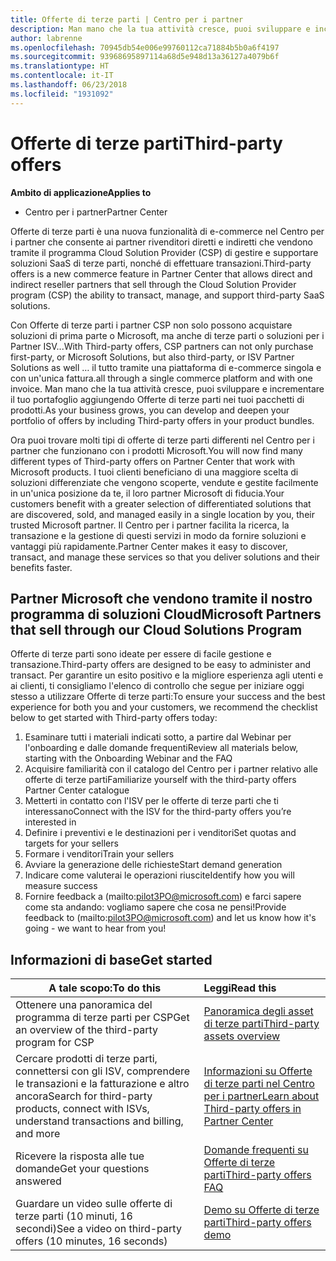 ```yaml
---
title: Offerte di terze parti | Centro per i partner
description: Man mano che la tua attività cresce, puoi sviluppare e incrementare il tuo portafoglio aggiungendo offerte di terze parti nei tuoi pacchetti di prodotti.
author: labrenne
ms.openlocfilehash: 70945db54e006e99760112ca71884b5b0a6f4197
ms.sourcegitcommit: 93968695897114a68d5e948d13a36127a4079b6f
ms.translationtype: HT
ms.contentlocale: it-IT
ms.lasthandoff: 06/23/2018
ms.locfileid: "1931092"
---
```

# <a name="third-party-offers"></a><span data-ttu-id="40d53-103">Offerte di terze parti</span><span class="sxs-lookup"><span data-stu-id="40d53-103">Third-party offers</span></span> 

**<span data-ttu-id="40d53-104">Ambito di applicazione</span><span class="sxs-lookup"><span data-stu-id="40d53-104">Applies to</span></span>**

- <span data-ttu-id="40d53-105">Centro per i partner</span><span class="sxs-lookup"><span data-stu-id="40d53-105">Partner Center</span></span>

<span data-ttu-id="40d53-106">Offerte di terze parti è una nuova funzionalità di e-commerce nel Centro per i partner che consente ai partner rivenditori diretti e indiretti che vendono tramite il programma Cloud Solution Provider (CSP) di gestire e supportare soluzioni SaaS di terze parti, nonché di effettuare transazioni.</span><span class="sxs-lookup"><span data-stu-id="40d53-106">Third-party offers is a new commerce feature in Partner Center that allows direct and indirect reseller partners that sell through the Cloud Solution Provider program (CSP) the ability to transact, manage, and support third-party SaaS solutions.</span></span>  

<span data-ttu-id="40d53-107">Con Offerte di terze parti i partner CSP non solo possono acquistare soluzioni di prima parte o Microsoft, ma anche di terze parti o soluzioni per i Partner ISV...</span><span class="sxs-lookup"><span data-stu-id="40d53-107">With Third-party offers, CSP partners can not only purchase first-party, or Microsoft Solutions, but also third-party, or ISV Partner Solutions as well …</span></span> <span data-ttu-id="40d53-108">il tutto tramite una piattaforma di e-commerce singola e con un'unica fattura.</span><span class="sxs-lookup"><span data-stu-id="40d53-108">all through a single commerce platform and with one invoice.</span></span>  <span data-ttu-id="40d53-109">Man mano che la tua attività cresce, puoi sviluppare e incrementare il tuo portafoglio aggiungendo Offerte di terze parti nei tuoi pacchetti di prodotti.</span><span class="sxs-lookup"><span data-stu-id="40d53-109">As your business grows, you can develop and deepen your portfolio of offers by including Third-party offers in your product bundles.</span></span> 

<span data-ttu-id="40d53-110">Ora puoi trovare molti tipi di offerte di terze parti differenti nel Centro per i partner che funzionano con i prodotti Microsoft.</span><span class="sxs-lookup"><span data-stu-id="40d53-110">You will now find many different types of Third-party offers on Partner Center that work with Microsoft products.</span></span> <span data-ttu-id="40d53-111">I tuoi clienti beneficiano di una maggiore scelta di soluzioni differenziate che vengono scoperte, vendute e gestite facilmente in un'unica posizione da te, il loro partner Microsoft di fiducia.</span><span class="sxs-lookup"><span data-stu-id="40d53-111">Your customers benefit with a greater selection of differentiated solutions that are discovered, sold, and managed easily in a single location by you, their trusted Microsoft partner.</span></span> <span data-ttu-id="40d53-112">Il Centro per i partner facilita la ricerca, la transazione e la gestione di questi servizi in modo da fornire soluzioni e vantaggi più rapidamente.</span><span class="sxs-lookup"><span data-stu-id="40d53-112">Partner Center makes it easy to discover, transact, and manage these services so that you deliver solutions and their benefits faster.</span></span>

## <a name="microsoft-partners-that-sell-through-our-cloud-solutions-program"></a><span data-ttu-id="40d53-113">Partner Microsoft che vendono tramite il nostro programma di soluzioni Cloud</span><span class="sxs-lookup"><span data-stu-id="40d53-113">Microsoft Partners that sell through our Cloud Solutions Program</span></span>

<span data-ttu-id="40d53-114">Offerte di terze parti sono ideate per essere di facile gestione e transazione.</span><span class="sxs-lookup"><span data-stu-id="40d53-114">Third-party offers are designed to be easy to administer and transact.</span></span>  <span data-ttu-id="40d53-115">Per garantire un esito positivo e la migliore esperienza agli utenti e ai clienti, ti consigliamo l'elenco di controllo che segue per iniziare oggi stesso a utilizzare Offerte di terze parti:</span><span class="sxs-lookup"><span data-stu-id="40d53-115">To ensure your success and the best experience for both you and your customers, we recommend the checklist below to get started with Third-party offers today:</span></span>

1. <span data-ttu-id="40d53-116">Esaminare tutti i materiali indicati sotto, a partire dal Webinar per l'onboarding e dalle domande frequenti</span><span class="sxs-lookup"><span data-stu-id="40d53-116">Review all materials below, starting with the Onboarding Webinar and the FAQ</span></span>
2. <span data-ttu-id="40d53-117">Acquisire familiarità con il catalogo del Centro per i partner relativo alle offerte di terze parti</span><span class="sxs-lookup"><span data-stu-id="40d53-117">Familiarize yourself with the third-party offers Partner Center catalogue</span></span>
3. <span data-ttu-id="40d53-118">Metterti in contatto con l'ISV per le offerte di terze parti che ti interessano</span><span class="sxs-lookup"><span data-stu-id="40d53-118">Connect with the ISV for the third-party offers you’re interested in</span></span>
4. <span data-ttu-id="40d53-119">Definire i preventivi e le destinazioni per i venditori</span><span class="sxs-lookup"><span data-stu-id="40d53-119">Set quotas and targets for your sellers</span></span>
5. <span data-ttu-id="40d53-120">Formare i venditori</span><span class="sxs-lookup"><span data-stu-id="40d53-120">Train your sellers</span></span>
6. <span data-ttu-id="40d53-121">Avviare la generazione delle richieste</span><span class="sxs-lookup"><span data-stu-id="40d53-121">Start demand generation</span></span>
7. <span data-ttu-id="40d53-122">Indicare come valuterai le operazioni riuscite</span><span class="sxs-lookup"><span data-stu-id="40d53-122">Identify how you will measure success</span></span>
8. <span data-ttu-id="40d53-123">Fornire feedback a (mailto:pilot3PO@microsoft.com) e farci sapere come sta andando: vogliamo sapere che cosa ne pensi!</span><span class="sxs-lookup"><span data-stu-id="40d53-123">Provide feedback to (mailto:pilot3PO@microsoft.com) and let us know how it's going - we want to hear from you!</span></span>

## <a name="get-started"></a><span data-ttu-id="40d53-124">Informazioni di base</span><span class="sxs-lookup"><span data-stu-id="40d53-124">Get started</span></span> 

|**<span data-ttu-id="40d53-125">A tale scopo:</span><span class="sxs-lookup"><span data-stu-id="40d53-125">To do this</span></span>**   |**<span data-ttu-id="40d53-126">Leggi</span><span class="sxs-lookup"><span data-stu-id="40d53-126">Read this</span></span>**   |
|------------------|:--------------------|
|<span data-ttu-id="40d53-127">Ottenere una panoramica del programma di terze parti per CSP</span><span class="sxs-lookup"><span data-stu-id="40d53-127">Get an overview of the third-party program for CSP</span></span>  |[<span data-ttu-id="40d53-128">Panoramica degli asset di terze parti</span><span class="sxs-lookup"><span data-stu-id="40d53-128">Third-party assets overview</span></span>]( http://assetsprod.microsoft.com/mpn/third-party-offers-overview.pptx)|
|<span data-ttu-id="40d53-129">Cercare prodotti di terze parti, connettersi con gli ISV, comprendere le transazioni e la fatturazione e altro ancora</span><span class="sxs-lookup"><span data-stu-id="40d53-129">Search for third-party products, connect with ISVs, understand transactions and billing, and more</span></span>| [<span data-ttu-id="40d53-130">Informazioni su Offerte di terze parti nel Centro per i partner</span><span class="sxs-lookup"><span data-stu-id="40d53-130">Learn about Third-party offers in Partner Center</span></span>](third-party-help.md) |
|<span data-ttu-id="40d53-131">Ricevere la risposta alle tue domande</span><span class="sxs-lookup"><span data-stu-id="40d53-131">Get your questions answered</span></span>| [<span data-ttu-id="40d53-132">Domande frequenti su Offerte di terze parti</span><span class="sxs-lookup"><span data-stu-id="40d53-132">Third-party offers FAQ</span></span>](http://assetsprod.microsoft.com/mpn/third-party-offers-faq.docx) |
|<span data-ttu-id="40d53-133">Guardare un video sulle offerte di terze parti (10 minuti, 16 secondi)</span><span class="sxs-lookup"><span data-stu-id="40d53-133">See a video on third-party offers (10 minutes, 16 seconds)</span></span>   |[<span data-ttu-id="40d53-134">Demo su Offerte di terze parti</span><span class="sxs-lookup"><span data-stu-id="40d53-134">Third-party offers demo</span></span>](http://assetsprod.microsoft.com/mpn/third-party-offers-demo.wma)|


